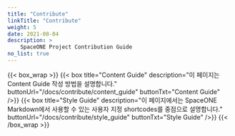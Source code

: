 ```yaml
---
title: "Contribute"
linkTitle: "Contribute"
weight: 5
date: 2021-08-04
description: >
    SpaceONE Project Contribution Guide
no_list: true
---
```


{{< box_wrap >}}
{{< box title="Content Guide" description="이 페이지는 Content Guide 작성 방법을 설명합니다." buttonUrl="/docs/contribute/content_guide" buttonTxt="Content Guide" />}}
{{< box title="Style Guide" description="이 페이지에서는 SpaceONE Markdown에서 사용할 수 있는 사용자 지정 shortcodes를 중점으로 설명합니다." buttonUrl="/docs/contribute/style_guide" buttonTxt="Style Guide" />}}
{{< /box_wrap >}}